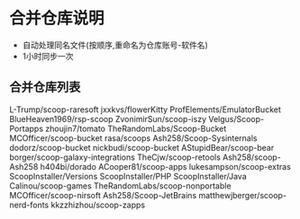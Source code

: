 # 合并仓库说明

- 自动处理同名文件(按顺序,重命名为仓库账号-软件名)
- 1小时同步一次

## 合并仓库列表

L-Trump/scoop-raresoft
jxxkvs/flowerKitty
ProfElements/EmulatorBucket
BlueHeaven1969/rsp-scoop
ZvonimirSun/scoop-iszy
Velgus/Scoop-Portapps
zhoujin7/tomato
TheRandomLabs/Scoop-Bucket
MCOfficer/scoop-bucket
rasa/scoops
Ash258/Scoop-Sysinternals
dodorz/scoop-bucket
nickbudi/scoop-bucket
AStupidBear/scoop-bear
borger/scoop-galaxy-integrations
TheCjw/scoop-retools
Ash258/scoop-Ash258
h404bi/dorado
ACooper81/scoop-apps
lukesampson/scoop-extras
ScoopInstaller/Versions
ScoopInstaller/PHP
ScoopInstaller/Java
Calinou/scoop-games
TheRandomLabs/scoop-nonportable
MCOfficer/scoop-nirsoft
Ash258/Scoop-JetBrains
matthewjberger/scoop-nerd-fonts
kkzzhizhou/scoop-zapps
